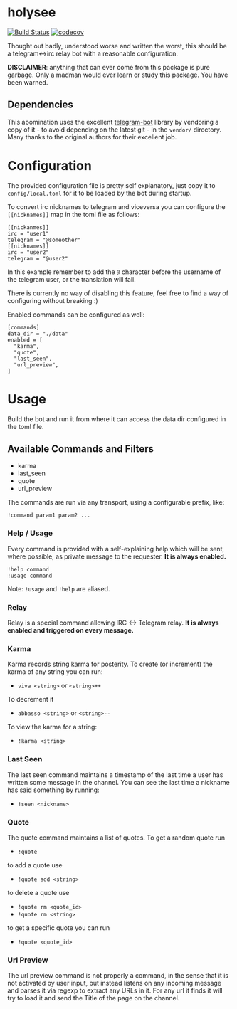 # holysee

[![Build Status](https://travis-ci.org/crisidev/holysee.svg?branch=master)](https://travis-ci.org/crisidev/holysee)
[![codecov](https://codecov.io/gh/crisidev/holysee/branch/master/graph/badge.svg)](https://codecov.io/gh/crisidev/holysee)

Thought out badly, understood worse and written the worst, this should be a telegram<->irc
relay bot with a reasonable configuration.

**DISCLAIMER**: anything that can ever come from this package is pure garbage. Only a madman
would ever learn or study this package. You have been warned.

## Dependencies

This abomination uses the excellent [telegram-bot](https://github.com/telegram-rs/telegram-bot/) library by vendoring
a copy of it - to avoid depending on the latest git - in the `vendor/` directory. Many thanks to the original
authors for their excellent job.

# Configuration

The provided configuration file is pretty self explanatory, just copy it to `config/local.toml` for it to be loaded
by the bot during startup.

To convert irc nicknames to telegram and viceversa you can configure the `[[nicknames]]` map in the toml file as follows:

```
[[nickanmes]]
irc = "user1"
telegram = "@someother"
[[nicknames]]
irc = "user2"
telegram = "@user2"
```

In this example remember to add the `@` character before the username of the telegram user, or the translation will fail.

There is currently no way of disabling this feature, feel free to find a way of configuring without breaking :)

Enabled commands can be configured as well:

```
[commands]
data_dir = "./data"
enabled = [
  "karma",
  "quote",
  "last_seen",
  "url_preview",
]
```

# Usage

Build the bot and run it from where it can access the data dir configured in the toml file.

## Available Commands and Filters
* karma
* last_seen
* quote
* url_preview

The commands are run via any transport, using a configurable prefix, like:

```
!command param1 param2 ...
```

### Help / Usage

Every command is provided with a self-explaining help which will be sent, where possible, as private message to the requester.
**It is always enabled.**

```
!help command
!usage command
```

Note: `!usage` and `!help` are aliased.

### Relay

Relay is a special command allowing IRC <-> Telegram relay. **It is always enabled and triggered on every message.**

### Karma

Karma records string karma for posterity. To create (or increment) the karma of any string you can run:

- `viva <string>` or `<string>++`

To decrement it

- `abbasso <string>` or `<string>--`

To view the karma for a string:

- `!karma <string>`

### Last Seen

The last seen command maintains a timestamp of the last time a user has written some message in the channel. You can see
the last time a nickname has said something by running:

- `!seen <nickname>`

### Quote

The quote command maintains a list of quotes. To get a random quote run

- `!quote`

to add a quote use

- `!quote add <string>`

to delete a quote use

- `!quote rm <quote_id>`
- `!quote rm <string>`

to get a specific quote you can run

- `!quote <quote_id>`

### Url Preview

The url preview command is not properly a command, in the sense that it is not activated by user input, but instead listens
on any incoming message and parses it via regexp to extract any URLs in it. For any url it finds it will try to load it and
send the Title of the page on the channel.
